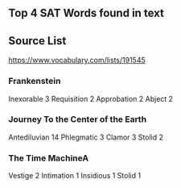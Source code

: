 ## Top 4 SAT Words found in text

## Source List
https://www.vocabulary.com/lists/191545

### Frankenstein
Inexorable 3
Requisition 2
Approbation 2
Abject 2

### Journey To the Center of the Earth
Antediluvian 14
Phlegmatic 3
Clamor 3
Stolid 2

### The Time MachineA
Vestige 2
Intimation 1
Insidious 1
Stolid 1